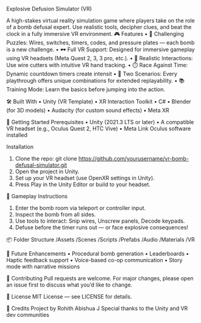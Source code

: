 Explosive Defusion Simulator (VR)

A high-stakes virtual reality simulation game where players take on the role of a bomb defusal expert. Use realistic tools, decipher clues, and beat the clock in a fully immersive VR environment.
🎮 Features
•	🧠 Challenging Puzzles: Wires, switches, timers, codes, and pressure plates — each bomb is a new challenge.
•	🕶️ Full VR Support: Designed for immersive gameplay using VR headsets (Meta Quest 2, 3, 3 pro, etc.).
•	🧰 Realistic Interactions: Use wire cutters with intuitive VR hand tracking.
•	⏱️ Race Against Time: Dynamic countdown timers create intensit
•	🔀 Two Scenarios: Every playthrough offers unique combinations for extended replayability.
•	📚 Training Mode: Learn the basics before jumping into the action.

🛠️ Built With
•	Unity (VR Template)
•	XR Interaction Toolkit
•	C#
•	Blender (for 3D models)
•	Audacity (for custom sound effects)
•	Meta XR

🚀 Getting Started
Prerequisites
•	Unity (2021.3 LTS or later)
•	A compatible VR headset (e.g., Oculus Quest 2, HTC Vive)
•	Meta Link Oculus software installed

Installation
1. Clone the repo:
git clone https://github.com/yourusername/vr-bomb-defusal-simulator.git
2. Open the project in Unity.
3. Set up your VR headset (use OpenXR settings in Unity).
4. Press Play in the Unity Editor or build to your headset.
   
🎯 Gameplay Instructions
1.	Enter the bomb room via teleport or controller input.
2.	Inspect the bomb from all sides.
3.	Use tools to interact: Snip wires, Unscrew panels, Decode keypads.
4.	Defuse before the timer runs out — or face explosive consequences!
   
📦 Folder Structure
/Assets
  /Scenes
  /Scripts
  /Prefabs
  /Audio
  /Materials
  /VR
  
🧪 Future Enhancements
•	Procedural bomb generation
•	Leaderboards
•	Haptic feedback support
•	Voice-based co-op communication
•	Story mode with narrative missions

🤝 Contributing
Pull requests are welcome. For major changes, please open an issue first to discuss what you’d like to change.

📜 License
MIT License — see LICENSE for details.

🧠 Credits
Project by Rohith Abishua J
Special thanks to the Unity and VR dev communities

